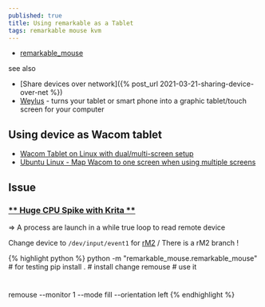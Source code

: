 ```yaml
---
published: true
title: Using remarkable as a Tablet
tags: remarkable mouse kvm
---
```

- [remarkable_mouse](https://github.com/Evidlo/remarkable_mouse)

see also
- [Share devices over network]({% post_url 2021-03-21-sharing-device-over-net %})
- [Weylus](https://github.com/H-M-H/Weylus#weylus-as-second-screen) - turns your tablet or smart phone into a graphic tablet/touch screen for your computer

## Using device as Wacom tablet
- [Wacom Tablet on Linux with dual/multi-screen setup](https://uni.hi.is/helmut/2021/02/03/wacom-tablet-on-linux/)
- [Ubuntu Linux - Map Wacom to one screen when using multiple screens](https://feldspaten.org/2017/05/06/ubuntu-linux-map-wacom-to-one-screen-when-using-multiple-screens/)

## Issue
### [** Huge CPU Spike with Krita **](https://github.com/Evidlo/remarkable_mouse/issues/47#issuecomment-803315971) 

=> A process are launch in a while true loop to read remote device
    
Change device to `/dev/input/event1` for [rM2](https://remarkablewiki.com/devel/handling_input) / There is a rM2 branch !

{% highlight python %}
python -m "remarkable_mouse.remarkable_mouse"     # for testing
pip install .                                     # install change
remouse                                           # use it
#
remouse --monitor 1 --mode fill --orientation left
{% endhighlight %}


